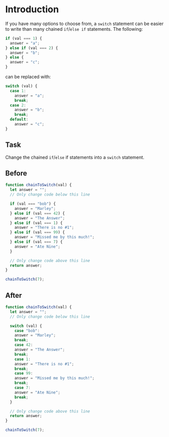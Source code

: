 # Introduction

If you have many options to choose from, a `switch` statement can be easier to write than many chained `if`/`else if` statements. The following:

```javascript
if (val === 1) {
  answer = "a";
} else if (val === 2) {
  answer = "b";
} else {
  answer = "c";
}
```

can be replaced with:

```javascript
switch (val) {
  case 1:
    answer = "a";
    break;
  case 2:
    answer = "b";
    break;
  default:
    answer = "c";
}
```

## Task 
Change the chained `if`/`else` if statements into a `switch` statement.

## Before

```javascript
function chainToSwitch(val) {
  let answer = "";
  // Only change code below this line

  if (val === "bob") {
    answer = "Marley";
  } else if (val === 42) {
    answer = "The Answer";
  } else if (val === 1) {
    answer = "There is no #1";
  } else if (val === 99) {
    answer = "Missed me by this much!";
  } else if (val === 7) {
    answer = "Ate Nine";
  }

  // Only change code above this line
  return answer;
}

chainToSwitch(7);
```

## After

```javascript
function chainToSwitch(val) {
  let answer = "";
  // Only change code below this line

  switch (val) {
    case "bob":  
    answer = "Marley";
    break;
    case 42: 
    answer = "The Answer";
    break;
    case 1:
    answer = "There is no #1";
    break;
    case 99: 
    answer = "Missed me by this much!";
    break;
    case 7: 
    answer = "Ate Nine";
    break;
  }

  // Only change code above this line
  return answer;
}

chainToSwitch(7);
```
